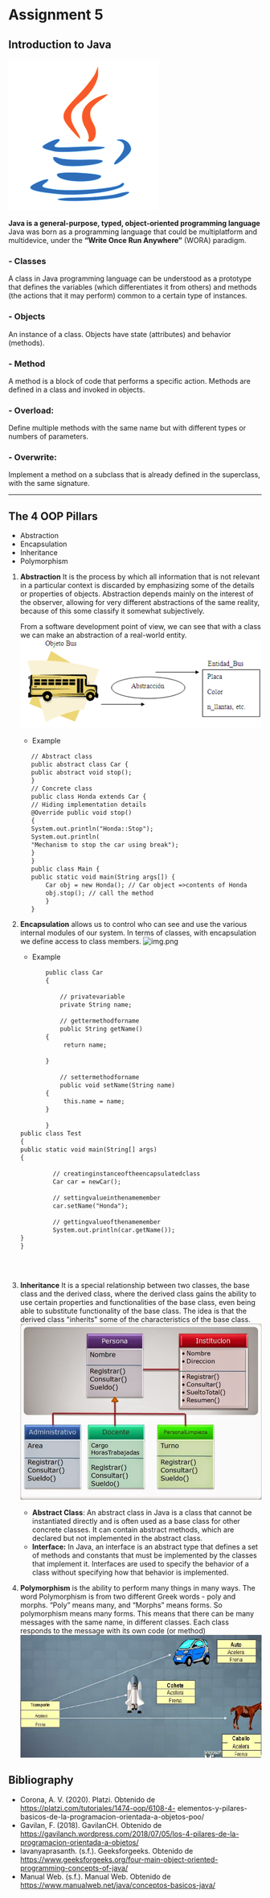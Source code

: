 # Assignment 5

## Introduction to Java
![img.png](images/img_4.png)

**Java is a general-purpose, typed, object-oriented programming language**
Java was born as a programming language that could be multiplatform and multidevice, under the **“Write Once Run Anywhere”** (WORA) paradigm.
### - Classes
A class in Java programming language can be understood as a prototype that defines the variables (which differentiates it from others) and methods (the actions that it may perform) common to a certain type of instances.
### - Objects
An instance of a class. Objects have state (attributes) and behavior (methods).
### - Method
A method is a block of code that performs a specific action. Methods are defined in a class and invoked in objects.
### - Overload: 
Define multiple methods with the same name but with different types or numbers of parameters.
### - Overwrite: 
Implement a method on a subclass that is already defined in the superclass, with the same signature.

--------------------------------------------------------------------------------------------------------------
## The 4 OOP Pillars 

* Abstraction
* Encapsulation 
* Inheritance
* Polymorphism

1. **Abstraction** It is the process by which all information that is not relevant in a particular context is discarded by emphasizing some of the details or properties of objects.
     Abstraction depends mainly on the interest of the observer, allowing for very different abstractions of the same reality, because of this some classify it somewhat subjectively.
      
     From a software development point of view, we can see that with a class we can make an abstraction of a real-world entity.
![img.png](images/img.png)
    * Example
   ```
      // Abstract class
      public abstract class Car {
      public abstract void stop();
      }
      // Concrete class
      public class Honda extends Car {
      // Hiding implementation details
      @Override public void stop()
      {
      System.out.println("Honda::Stop");
      System.out.println(
      "Mechanism to stop the car using break");
      }
      }
      public class Main {
      public static void main(String args[]) {
          Car obj = new Honda(); // Car object =>contents of Honda
          obj.stop(); // call the method
          }
      }

2. **Encapsulation** allows us to control who can see and use the various internal modules of our system. In terms of classes, with encapsulation we define access to class members.
      ![img.png](images/img_1.png)
   * Example 
   ```
          public class Car 
          {

              // privatevariable 
              private String name; 
	 
              // gettermethodforname 
              public String getName() 
          { 
               return name; 
		 
          } 
	 
              // settermethodforname 
              public void setName(String name) 
          { 
               this.name = name; 
          } 

          }
   public class Test
   {
   public static void main(String[] args)
   {

			// creatinginstanceoftheencapsulatedclass 
			Car car = newCar(); 
		 
			// settingvalueinthenamemember 
			car.setName("Honda"); 
		 
			// gettingvalueofthenamemember 
			System.out.println(car.getName());
   }
   }




3. **Inheritance** It is a special relationship between two classes, the base class and the derived class, where the derived class gains the ability to use certain properties and functionalities of the base class, even being able to substitute functionality of the base class. The idea is that the derived class "inherits" some of the characteristics of the base class.
![img.png](images/img_2.png)
    * **Abstract Class**:
      An abstract class in Java is a class that cannot be instantiated directly and is often used as a base class for other concrete classes. It can contain abstract methods, which are declared but not implemented in the abstract class.
    * **Interface:** 
      In Java, an interface is an abstract type that defines a set of methods and constants that must be implemented by the classes that implement it. Interfaces are used to specify the behavior of a class without specifying how that behavior is implemented.
5. **Polymorphism** is the ability to perform many things in many ways. The word Polymorphism is from two different Greek words - poly and morphs. “Poly” means many, and “Morphs” means forms. So polymorphism means many forms.
   This means that there can be many messages with the same name, in different classes. Each class responds to the message with its own code (or method)
![img.png](images/img_3.png)
## Bibliography
* Corona, A. V. (2020). Platzi. Obtenido de https://platzi.com/tutoriales/1474-oop/6108-4- elementos-y-pilares-basicos-de-la-programacion-orientada-a-objetos-poo/
* Gavilan, F. (2018). GavilanCH. Obtenido de https://gavilanch.wordpress.com/2018/07/05/los-4-pilares-de-la-programacion-orientada-a-objetos/
* lavanyaprasanth. (s.f.). Geeksforgeeks. Obtenido de https://www.geeksforgeeks.org/four-main-object-oriented-programming-concepts-of-java/
* Manual Web. (s.f.). Manual Web. Obtenido de https://www.manualweb.net/java/conceptos-basicos-java/
